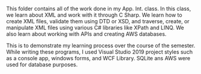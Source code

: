 This folder contains all of the work done in my App. Int. class. In this class, we learn about XML and work with it through C Sharp. We learn how to create XML files, validate them using DTD or XSD, and traverse, create, or manipulate XML files using various C# libraries like XPath and LINQ. We also learn about working with APIs and creating AWS databases. 

This is to demonstrate my learning process over the course of the semester. While writing these programs, I used Visual Studio 2019 project styles such as a console app, windows forms, and WCF Library. SQLite ans AWS were used for database purposes.